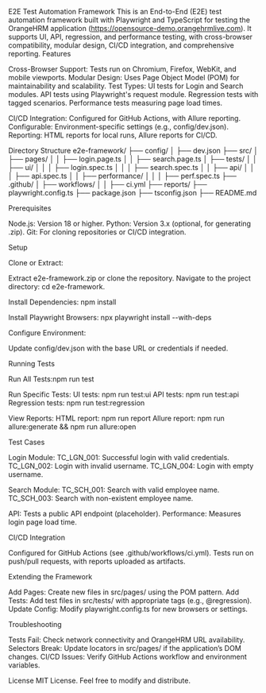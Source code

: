 E2E Test Automation Framework
This is an End-to-End (E2E) test automation framework built with Playwright and TypeScript for testing the OrangeHRM application (https://opensource-demo.orangehrmlive.com). It supports UI, API, regression, and performance testing, with cross-browser compatibility, modular design, CI/CD integration, and comprehensive reporting.
Features

Cross-Browser Support: Tests run on Chromium, Firefox, WebKit, and mobile viewports.
Modular Design: Uses Page Object Model (POM) for maintainability and scalability.
Test Types:
UI tests for Login and Search modules.
API tests using Playwright's request module.
Regression tests with tagged scenarios.
Performance tests measuring page load times.


CI/CD Integration: Configured for GitHub Actions, with Allure reporting.
Configurable: Environment-specific settings (e.g., config/dev.json).
Reporting: HTML reports for local runs, Allure reports for CI/CD.

Directory Structure
e2e-framework/
├── config/
│   ├── dev.json
├── src/
│   ├── pages/
│   │   ├── login.page.ts
│   │   ├── search.page.ts
│   ├── tests/
│   │   ├── ui/
│   │   │   ├── login.spec.ts
│   │   │   ├── search.spec.ts
│   │   ├── api/
│   │   │   ├── api.spec.ts
│   │   ├── performance/
│   │   │   ├── perf.spec.ts
├── .github/
│   ├── workflows/
│   │   ├── ci.yml
├── reports/
├── playwright.config.ts
├── package.json
├── tsconfig.json
├── README.md

Prerequisites

Node.js: Version 18 or higher.
Python: Version 3.x (optional, for generating .zip).
Git: For cloning repositories or CI/CD integration.

Setup

Clone or Extract:

Extract e2e-framework.zip or clone the repository.
Navigate to the project directory: cd e2e-framework.


Install Dependencies:
npm install


Install Playwright Browsers:
npx playwright install --with-deps


Configure Environment:

Update config/dev.json with the base URL or credentials if needed.



Running Tests

Run All Tests:npm run test


Run Specific Tests:
UI tests: npm run test:ui
API tests: npm run test:api
Regression tests: npm run test:regression


View Reports:
HTML report: npm run report
Allure report: npm run allure:generate && npm run allure:open



Test Cases

Login Module:
TC_LGN_001: Successful login with valid credentials.
TC_LGN_002: Login with invalid username.
TC_LGN_004: Login with empty username.


Search Module:
TC_SCH_001: Search with valid employee name.
TC_SCH_003: Search with non-existent employee name.


API: Tests a public API endpoint (placeholder).
Performance: Measures login page load time.

CI/CD Integration

Configured for GitHub Actions (see .github/workflows/ci.yml).
Tests run on push/pull requests, with reports uploaded as artifacts.

Extending the Framework

Add Pages: Create new files in src/pages/ using the POM pattern.
Add Tests: Add test files in src/tests/ with appropriate tags (e.g., @regression).
Update Config: Modify playwright.config.ts for new browsers or settings.

Troubleshooting

Tests Fail: Check network connectivity and OrangeHRM URL availability.
Selectors Break: Update locators in src/pages/ if the application’s DOM changes.
CI/CD Issues: Verify GitHub Actions workflow and environment variables.

License
MIT License. Feel free to modify and distribute.
